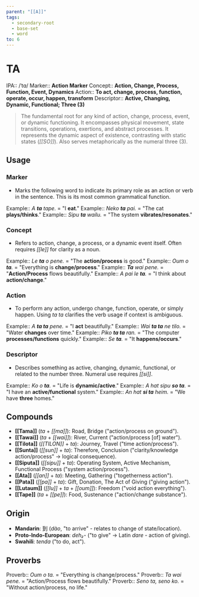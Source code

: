 ```yaml
---
parent: "[[A]]"
tags:
  - secondary-root
  - base-set
  - word
to: 6
---
```

# TA

IPA::				/ˈtɑ/
Marker::		**Action Marker**
Concept::		**Action, Change, Process, Function, Event, Dynamics**
Action::		**To act, change, process, function, operate, occur, happen, transform**
Descriptor::	**Active, Changing, Dynamic, Functional; Three (3)**

> The fundamental root for any kind of action, change, process, event, or dynamic functioning. It encompasses physical movement, state transitions, operations, exertions, and abstract processes. It represents the dynamic aspect of existence, contrasting with static states (*[[SO]]*). Also serves metaphorically as the numeral three (3).

## Usage

### Marker
*   Marks the following word to indicate its primary role as an action or verb in the sentence. This is its most common grammatical function.

Example::   *A **ta** tape.* = "I **eat**."
Example::   *Neko **ta** pai.* = "The cat **plays/thinks**."
Example::   *Sipu **ta** wailu.* = "The system **vibrates/resonates**."

### Concept
*   Refers to action, change, a process, or a dynamic event itself. Often requires *[[le]]* for clarity as a noun.

Example::   *Le **ta** o pene.* = "The **action/process** is good."
Example::   *Oum o **ta**.* = "Everything is **change/process**."
Example::   ***Ta** wai pene.* = "**Action/Process** flows beautifully."
Example::   *A pai le **ta**.* = "I think about **action/change**."

### Action
*   To perform any action, undergo change, function, operate, or simply happen. Using *ta ta* clarifies the verb usage if context is ambiguous.

Example::   *A **ta ta** pene.* = "I **act** beautifully."
Example::   *Wai **ta ta** ne tilo.* = "Water **changes** over time."
Example::   *Piko **ta ta** ran.* = "The computer **processes/functions** quickly."
Example::   *Se **ta**.* = "It **happens/occurs**."

### Descriptor
*   Describes something as active, changing, dynamic, functional, or related to the number three. Numeral use requires *[[si]]*.

Example::   *Ko o **ta**.* = "Life is **dynamic/active**."
Example::   *A hat sipu **so ta**.* = "I have an **active/functional** system."
Example::   *An hat **si ta** heim.* = "We have **three** homes."

## Compounds
*   **[[Tama]]** (*ta* + *[[ma]]*): Road, Bridge ("action/process on ground").
*   **[[Tawai]]** (*ta* + *[[wai]]*): River, Current ("action/process [of] water").
*   **[[Tilota]]** (*[[TILON]]* + *ta*): Journey, Travel ("time action/process").
*   **[[Sunta]]** (*[[sun]]* + *ta*): Therefore, Conclusion ("clarity/knowledge action/process" -> logical consequence).
*   **[[Siputa]]** (*[[sipu]]* + *ta*): Operating System, Active Mechanism, Functional Process ("system action/process").
*   **[[Ata]]** (*[[an]]* + *ta*): Meeting, Gathering ("togetherness action").
*   **[[Pata]]** (*[[pa]]* + *ta*): Gift, Donation, The Act of Giving ("giving action").
*   **[[Lutaum]]** (*[[lu]]* + *ta* + *[[oum]]*): Freedom ("void action everything").
*   **[[Tape]]** (*ta* + *[[pe]]*): Food, Sustenance ("action/change substance").

## Origin
*   **Mandarin**: 到 (*dào*, "to arrive" - relates to change of state/location).
*   **Proto-Indo-European**: *deh₂-* ("to give" -> Latin *dare* - action of giving).
*   **Swahili**: *tenda* ("to do, act").

## Proverbs
Proverb:: *Oum o ta.* = "Everything is change/process."
Proverb:: *Ta wai pene.* = "Action/Process flows beautifully."
Proverb:: *Seno ta, seno ko.* = "Without action/process, no life."